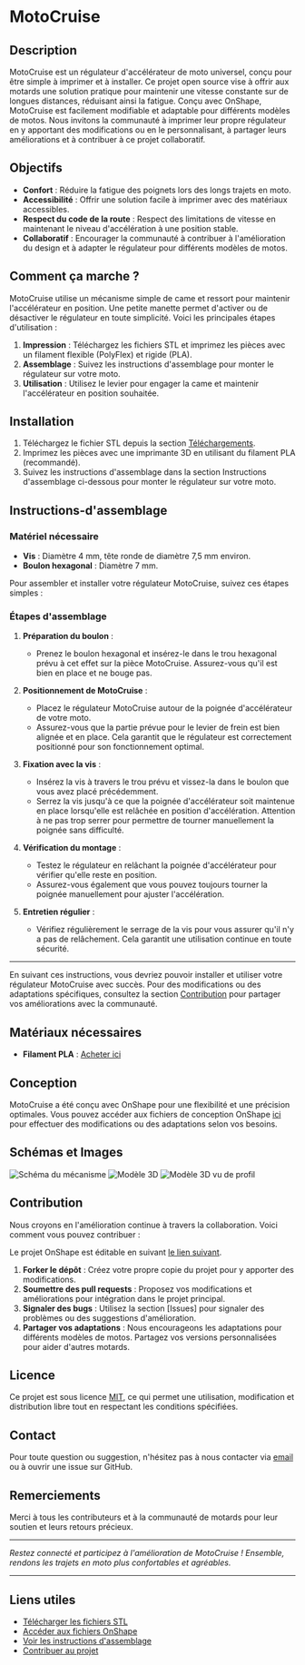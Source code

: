 # MotoCruise

## Description

MotoCruise est un régulateur d'accélérateur de moto universel, conçu pour être simple à imprimer et à installer. Ce projet open source vise à offrir aux motards une solution pratique pour maintenir une vitesse constante sur de longues distances, réduisant ainsi la fatigue. Conçu avec OnShape, MotoCruise est facilement modifiable et adaptable pour différents modèles de motos. Nous invitons la communauté à imprimer leur propre régulateur en y apportant des modifications ou en le personnalisant, à partager leurs améliorations et à contribuer à ce projet collaboratif.

## Objectifs

- **Confort** : Réduire la fatigue des poignets lors des longs trajets en moto.
- **Accessibilité** : Offrir une solution facile à imprimer avec des matériaux accessibles.
- **Respect du code de la route** : Respect des limitations de vitesse en maintenant le niveau d'accélération à une position stable.
- **Collaboratif** : Encourager la communauté à contribuer à l'amélioration du design et à adapter le régulateur pour différents modèles de motos.

## Comment ça marche ?

MotoCruise utilise un mécanisme simple de came et ressort pour maintenir l'accélérateur en position. Une petite manette permet d'activer ou de désactiver le régulateur en toute simplicité. Voici les principales étapes d'utilisation :

1. **Impression** : Téléchargez les fichiers STL et imprimez les pièces avec un filament flexible (PolyFlex) et rigide (PLA).
2. **Assemblage** : Suivez les instructions d'assemblage pour monter le régulateur sur votre moto.
3. **Utilisation** : Utilisez le levier pour engager la came et maintenir l'accélérateur en position souhaitée.

## Installation

1. Téléchargez le fichier STL depuis la section [Téléchargements](https://github.com/gregoiremahon/MotoCruise/blob/main/telechargements).
2. Imprimez les pièces avec une imprimante 3D en utilisant du filament PLA (recommandé).
3. Suivez les instructions d'assemblage dans la section Instructions d'assemblage ci-dessous pour monter le régulateur sur votre moto.

## Instructions-d'assemblage

### Matériel nécessaire

- **Vis** : Diamètre 4 mm, tête ronde de diamètre 7,5 mm environ.
- **Boulon hexagonal** : Diamètre 7 mm.

Pour assembler et installer votre régulateur MotoCruise, suivez ces étapes simples :

### Étapes d'assemblage

1. **Préparation du boulon** :
   - Prenez le boulon hexagonal et insérez-le dans le trou hexagonal prévu à cet effet sur la pièce MotoCruise. Assurez-vous qu'il est bien en place et ne bouge pas.

2. **Positionnement de MotoCruise** :
   - Placez le régulateur MotoCruise autour de la poignée d'accélérateur de votre moto. 
   - Assurez-vous que la partie prévue pour le levier de frein est bien alignée et en place. Cela garantit que le régulateur est correctement positionné pour son fonctionnement optimal.

3. **Fixation avec la vis** :
   - Insérez la vis à travers le trou prévu et vissez-la dans le boulon que vous avez placé précédemment.
   - Serrez la vis jusqu'à ce que la poignée d'accélérateur soit maintenue en place lorsqu'elle est relâchée en position d'accélération. Attention à ne pas trop serrer pour permettre de tourner manuellement la poignée sans difficulté.

4. **Vérification du montage** :
   - Testez le régulateur en relâchant la poignée d'accélérateur pour vérifier qu'elle reste en position. 
   - Assurez-vous également que vous pouvez toujours tourner la poignée manuellement pour ajuster l'accélération.

5. **Entretien régulier** :
   - Vérifiez régulièrement le serrage de la vis pour vous assurer qu'il n'y a pas de relâchement. Cela garantit une utilisation continue en toute sécurité.

---

En suivant ces instructions, vous devriez pouvoir installer et utiliser votre régulateur MotoCruise avec succès. Pour des modifications ou des adaptations spécifiques, consultez la section [Contribution](#contribution) pour partager vos améliorations avec la communauté.


## Matériaux nécessaires

- **Filament PLA** : [Acheter ici](https://fr.rs-online.com/web/p/materiaux-pour-impression-3d/8320223)

## Conception

MotoCruise a été conçu avec OnShape pour une flexibilité et une précision optimales. Vous pouvez accéder aux fichiers de conception OnShape [ici](#) pour effectuer des modifications ou des adaptations selon vos besoins.

## Schémas et Images

![Schéma du mécanisme](./images/Mecanisme_MotoCruise.png)
![Modèle 3D](./images/MotoCruise_V4.png)
![Modèle 3D vu de profil](./images/MotoCruise_V4_PROFILE-VIEW.png)


## Contribution

Nous croyons en l'amélioration continue à travers la collaboration. Voici comment vous pouvez contribuer :

Le projet OnShape est éditable en suivant [le lien suivant](https://cad.onshape.com/documents/cf4fc29ffd6a06213f58177e/w/e59d76d9d9155c883bdf8b41/e/d3f54cef81187506885571a0?renderMode=0&uiState=6675471501c11123e0862a01).

1. **Forker le dépôt** : Créez votre propre copie du projet pour y apporter des modifications.
2. **Soumettre des pull requests** : Proposez vos modifications et améliorations pour intégration dans le projet principal.
3. **Signaler des bugs** : Utilisez la section [Issues] pour signaler des problèmes ou des suggestions d'amélioration.
4. **Partager vos adaptations** : Nous encourageons les adaptations pour différents modèles de motos. Partagez vos versions personnalisées pour aider d'autres motards.

## Licence

Ce projet est sous licence [MIT](LICENSE), ce qui permet une utilisation, modification et distribution libre tout en respectant les conditions spécifiées.

## Contact

Pour toute question ou suggestion, n'hésitez pas à nous contacter via [email](mailto:contact@example.com) ou à ouvrir une issue sur GitHub.

## Remerciements

Merci à tous les contributeurs et à la communauté de motards pour leur soutien et leurs retours précieux.

---

*Restez connecté et participez à l'amélioration de MotoCruise ! Ensemble, rendons les trajets en moto plus confortables et agréables.*

---

## Liens utiles

- [Télécharger les fichiers STL](https://github.com/gregoiremahon/MotoCruise/blob/main/telechargements/MotoCruise_V04.stl)
- [Accéder aux fichiers OnShape](https://cad.onshape.com/documents/cf4fc29ffd6a06213f58177e/w/e59d76d9d9155c883bdf8b41/e/d3f54cef81187506885571a0?renderMode=0&uiState=6675471501c11123e0862a01)
- [Voir les instructions d'assemblage](#Instructions-d'assemblage)
- [Contribuer au projet](#Contribution)
